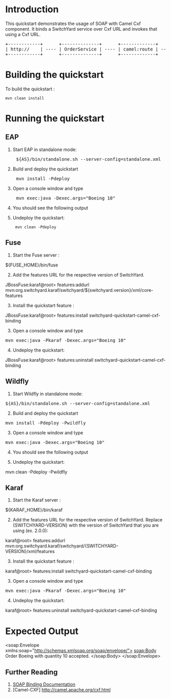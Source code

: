 Introduction
============
This quickstart demonstrates the usage of SOAP with Camel Cxf component. It binds
a SwitchYard service over Cxf URL and invokes that using a Cxf URL.

<pre>
+------------+      +--------------+      +-------------+      +--------------------------+      +-----------+      +------------------+
| http://    | ---- | OrderService | ---- | camel:route | ---- | WarehouseServiceExternal | ---- | cxf://url | ---- | WarehouseService |
+------------+      +--------------+      +-------------+      +--------------------------+      +-----------+      +------------------+
</pre>


Building the quickstart
======================

To build the quickstart :

```
mvn clean install
```


Running the quickstart
======================


EAP
----------
1. Start EAP in standalone mode:
<pre>
    ${AS}/bin/standalone.sh --server-config=standalone.xml
</pre>
2. Build and deploy the quickstart
<pre>
    mvn install -Pdeploy
</pre>
3. Open a console window and type
<pre>
    mvn exec:java -Dexec.args="Boeing 10"
</pre>
4. You should see the following output

5. Undeploy the quickstart:

        mvn clean -Pdeploy


Fuse
----------
1. Start the Fuse server :

${FUSE_HOME}/bin/fuse

2. Add the features URL for the respective version of SwitchYard.   

JBossFuse:karaf@root> features:addurl mvn:org.switchyard.karaf/switchyard/${switchyard.version}/xml/core-features

3. Install the quickstart feature :

JBossFuse:karaf@root> features:install switchyard-quickstart-camel-cxf-binding

3. Open a console window and type
<pre>
mvn exec:java -Pkaraf -Dexec.args="Boeing 10"
</pre>

4. Undeploy the quickstart:

JBossFuse:karaf@root> features:uninstall switchyard-quickstart-camel-cxf-binding


Wildfly
----------
1. Start Wildfly in standalone mode:
<pre>
${AS}/bin/standalone.sh --server-config=standalone.xml
</pre>
2. Build and deploy the quickstart
<pre>
mvn install -Pdeploy -Pwildfly
</pre>
3. Open a console window and type
<pre>
mvn exec:java -Dexec.args="Boeing 10"
</pre>
4. You should see the following output

5. Undeploy the quickstart:

mvn clean -Pdeploy -Pwildfly


Karaf
----------
1. Start the Karaf server :

${KARAF_HOME}/bin/karaf

2. Add the features URL for the respective version of SwitchYard.   Replace {SWITCHYARD-VERSION}
with the version of SwitchYard that you are using (ex. 2.0.0): 

karaf@root> features:addurl mvn:org.switchyard.karaf/switchyard/{SWITCHYARD-VERSION}/xml/features

3. Install the quickstart feature :

karaf@root> features:install switchyard-quickstart-camel-cxf-binding

3. Open a console window and type
<pre>
mvn exec:java -Pkaraf -Dexec.args="Boeing 10"
</pre>

4. Undeploy the quickstart:

karaf@root> features:uninstall switchyard-quickstart-camel-cxf-binding


Expected Output
=====================
<soap:Envelope xmlns:soap="http://schemas.xmlsoap.org/soap/envelope/">
<soap:Body>
<orderResponse xmlns="urn:switchyard-quickstart:camel-cxf:2.0">
<return>Order Boeing with quantity 10 accepted.</return>
</orderResponse>
</soap:Body>
</soap:Envelope>


## Further Reading

1. [SOAP Binding Documentation](https://docs.jboss.org/author/display/SWITCHYARD/SOAP)
2. [Camel-CXF] http://camel.apache.org/cxf.html